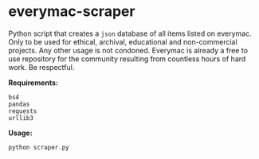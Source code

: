 # everymac-scraper

Python script that creates a `json` database of all items listed on everymac. Only to be used for ethical, archival, educational and non-commercial projects. Any other usage is not condoned. Everymac is already a free to use repository for the community resulting from countless hours of hard work. Be respectful.

__Requirements:__
```
bs4
pandas
requests
urllib3
```

__Usage:__
```
python scraper.py
```
